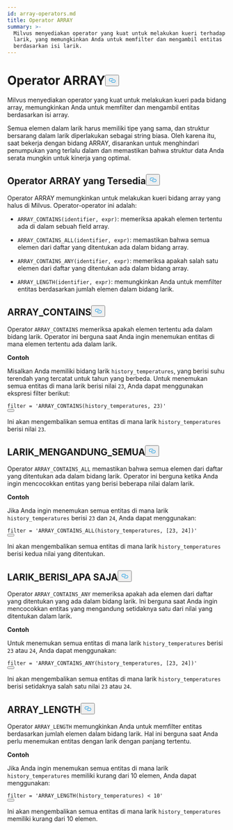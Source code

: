 ```yaml
---
id: array-operators.md
title: Operator ARRAY
summary: >-
  Milvus menyediakan operator yang kuat untuk melakukan kueri terhadap bidang
  larik, yang memungkinkan Anda untuk memfilter dan mengambil entitas
  berdasarkan isi larik.
---
```

<h1 id="ARRAY-Operators" class="common-anchor-header">Operator ARRAY<button data-href="#ARRAY-Operators" class="anchor-icon" translate="no">
      <svg translate="no"
        aria-hidden="true"
        focusable="false"
        height="20"
        version="1.1"
        viewBox="0 0 16 16"
        width="16"
      >
        <path
          fill="#0092E4"
          fill-rule="evenodd"
          d="M4 9h1v1H4c-1.5 0-3-1.69-3-3.5S2.55 3 4 3h4c1.45 0 3 1.69 3 3.5 0 1.41-.91 2.72-2 3.25V8.59c.58-.45 1-1.27 1-2.09C10 5.22 8.98 4 8 4H4c-.98 0-2 1.22-2 2.5S3 9 4 9zm9-3h-1v1h1c1 0 2 1.22 2 2.5S13.98 12 13 12H9c-.98 0-2-1.22-2-2.5 0-.83.42-1.64 1-2.09V6.25c-1.09.53-2 1.84-2 3.25C6 11.31 7.55 13 9 13h4c1.45 0 3-1.69 3-3.5S14.5 6 13 6z"
        ></path>
      </svg>
    </button></h1><p>Milvus menyediakan operator yang kuat untuk melakukan kueri pada bidang array, memungkinkan Anda untuk memfilter dan mengambil entitas berdasarkan isi array.</p>
<div class="alert note">
<p>Semua elemen dalam larik harus memiliki tipe yang sama, dan struktur bersarang dalam larik diperlakukan sebagai string biasa. Oleh karena itu, saat bekerja dengan bidang ARRAY, disarankan untuk menghindari penumpukan yang terlalu dalam dan memastikan bahwa struktur data Anda serata mungkin untuk kinerja yang optimal.</p>
</div>
<h2 id="Available-ARRAY-Operators" class="common-anchor-header">Operator ARRAY yang Tersedia<button data-href="#Available-ARRAY-Operators" class="anchor-icon" translate="no">
      <svg translate="no"
        aria-hidden="true"
        focusable="false"
        height="20"
        version="1.1"
        viewBox="0 0 16 16"
        width="16"
      >
        <path
          fill="#0092E4"
          fill-rule="evenodd"
          d="M4 9h1v1H4c-1.5 0-3-1.69-3-3.5S2.55 3 4 3h4c1.45 0 3 1.69 3 3.5 0 1.41-.91 2.72-2 3.25V8.59c.58-.45 1-1.27 1-2.09C10 5.22 8.98 4 8 4H4c-.98 0-2 1.22-2 2.5S3 9 4 9zm9-3h-1v1h1c1 0 2 1.22 2 2.5S13.98 12 13 12H9c-.98 0-2-1.22-2-2.5 0-.83.42-1.64 1-2.09V6.25c-1.09.53-2 1.84-2 3.25C6 11.31 7.55 13 9 13h4c1.45 0 3-1.69 3-3.5S14.5 6 13 6z"
        ></path>
      </svg>
    </button></h2><p>Operator ARRAY memungkinkan untuk melakukan kueri bidang array yang halus di Milvus. Operator-operator ini adalah:</p>
<ul>
<li><p><code translate="no">ARRAY_CONTAINS(identifier, expr)</code>: memeriksa apakah elemen tertentu ada di dalam sebuah field array.</p></li>
<li><p><code translate="no">ARRAY_CONTAINS_ALL(identifier, expr)</code>: memastikan bahwa semua elemen dari daftar yang ditentukan ada dalam bidang array.</p></li>
<li><p><code translate="no">ARRAY_CONTAINS_ANY(identifier, expr)</code>: memeriksa apakah salah satu elemen dari daftar yang ditentukan ada dalam bidang array.</p></li>
<li><p><code translate="no">ARRAY_LENGTH(identifier, expr)</code>: memungkinkan Anda untuk memfilter entitas berdasarkan jumlah elemen dalam bidang larik.</p></li>
</ul>
<h2 id="ARRAYCONTAINS" class="common-anchor-header">ARRAY_CONTAINS<button data-href="#ARRAYCONTAINS" class="anchor-icon" translate="no">
      <svg translate="no"
        aria-hidden="true"
        focusable="false"
        height="20"
        version="1.1"
        viewBox="0 0 16 16"
        width="16"
      >
        <path
          fill="#0092E4"
          fill-rule="evenodd"
          d="M4 9h1v1H4c-1.5 0-3-1.69-3-3.5S2.55 3 4 3h4c1.45 0 3 1.69 3 3.5 0 1.41-.91 2.72-2 3.25V8.59c.58-.45 1-1.27 1-2.09C10 5.22 8.98 4 8 4H4c-.98 0-2 1.22-2 2.5S3 9 4 9zm9-3h-1v1h1c1 0 2 1.22 2 2.5S13.98 12 13 12H9c-.98 0-2-1.22-2-2.5 0-.83.42-1.64 1-2.09V6.25c-1.09.53-2 1.84-2 3.25C6 11.31 7.55 13 9 13h4c1.45 0 3-1.69 3-3.5S14.5 6 13 6z"
        ></path>
      </svg>
    </button></h2><p>Operator <code translate="no">ARRAY_CONTAINS</code> memeriksa apakah elemen tertentu ada dalam bidang larik. Operator ini berguna saat Anda ingin menemukan entitas di mana elemen tertentu ada dalam larik.</p>
<p><strong>Contoh</strong></p>
<p>Misalkan Anda memiliki bidang larik <code translate="no">history_temperatures</code>, yang berisi suhu terendah yang tercatat untuk tahun yang berbeda. Untuk menemukan semua entitas di mana larik berisi nilai <code translate="no">23</code>, Anda dapat menggunakan ekspresi filter berikut:</p>
<pre><code translate="no" class="language-python"><span class="hljs-built_in">filter</span> = <span class="hljs-string">&#x27;ARRAY_CONTAINS(history_temperatures, 23)&#x27;</span>
<button class="copy-code-btn"></button></code></pre>
<p>Ini akan mengembalikan semua entitas di mana larik <code translate="no">history_temperatures</code> berisi nilai <code translate="no">23</code>.</p>
<h2 id="ARRAYCONTAINSALL" class="common-anchor-header">LARIK_MENGANDUNG_SEMUA<button data-href="#ARRAYCONTAINSALL" class="anchor-icon" translate="no">
      <svg translate="no"
        aria-hidden="true"
        focusable="false"
        height="20"
        version="1.1"
        viewBox="0 0 16 16"
        width="16"
      >
        <path
          fill="#0092E4"
          fill-rule="evenodd"
          d="M4 9h1v1H4c-1.5 0-3-1.69-3-3.5S2.55 3 4 3h4c1.45 0 3 1.69 3 3.5 0 1.41-.91 2.72-2 3.25V8.59c.58-.45 1-1.27 1-2.09C10 5.22 8.98 4 8 4H4c-.98 0-2 1.22-2 2.5S3 9 4 9zm9-3h-1v1h1c1 0 2 1.22 2 2.5S13.98 12 13 12H9c-.98 0-2-1.22-2-2.5 0-.83.42-1.64 1-2.09V6.25c-1.09.53-2 1.84-2 3.25C6 11.31 7.55 13 9 13h4c1.45 0 3-1.69 3-3.5S14.5 6 13 6z"
        ></path>
      </svg>
    </button></h2><p>Operator <code translate="no">ARRAY_CONTAINS_ALL</code> memastikan bahwa semua elemen dari daftar yang ditentukan ada dalam bidang larik. Operator ini berguna ketika Anda ingin mencocokkan entitas yang berisi beberapa nilai dalam larik.</p>
<p><strong>Contoh</strong></p>
<p>Jika Anda ingin menemukan semua entitas di mana larik <code translate="no">history_temperatures</code> berisi <code translate="no">23</code> dan <code translate="no">24</code>, Anda dapat menggunakan:</p>
<pre><code translate="no" class="language-python"><span class="hljs-built_in">filter</span> = <span class="hljs-string">&#x27;ARRAY_CONTAINS_ALL(history_temperatures, [23, 24])&#x27;</span>
<button class="copy-code-btn"></button></code></pre>
<p>Ini akan mengembalikan semua entitas di mana larik <code translate="no">history_temperatures</code> berisi kedua nilai yang ditentukan.</p>
<h2 id="ARRAYCONTAINSANY" class="common-anchor-header">LARIK_BERISI_APA SAJA<button data-href="#ARRAYCONTAINSANY" class="anchor-icon" translate="no">
      <svg translate="no"
        aria-hidden="true"
        focusable="false"
        height="20"
        version="1.1"
        viewBox="0 0 16 16"
        width="16"
      >
        <path
          fill="#0092E4"
          fill-rule="evenodd"
          d="M4 9h1v1H4c-1.5 0-3-1.69-3-3.5S2.55 3 4 3h4c1.45 0 3 1.69 3 3.5 0 1.41-.91 2.72-2 3.25V8.59c.58-.45 1-1.27 1-2.09C10 5.22 8.98 4 8 4H4c-.98 0-2 1.22-2 2.5S3 9 4 9zm9-3h-1v1h1c1 0 2 1.22 2 2.5S13.98 12 13 12H9c-.98 0-2-1.22-2-2.5 0-.83.42-1.64 1-2.09V6.25c-1.09.53-2 1.84-2 3.25C6 11.31 7.55 13 9 13h4c1.45 0 3-1.69 3-3.5S14.5 6 13 6z"
        ></path>
      </svg>
    </button></h2><p>Operator <code translate="no">ARRAY_CONTAINS_ANY</code> memeriksa apakah ada elemen dari daftar yang ditentukan yang ada dalam bidang larik. Ini berguna saat Anda ingin mencocokkan entitas yang mengandung setidaknya satu dari nilai yang ditentukan dalam larik.</p>
<p><strong>Contoh</strong></p>
<p>Untuk menemukan semua entitas di mana larik <code translate="no">history_temperatures</code> berisi <code translate="no">23</code> atau <code translate="no">24</code>, Anda dapat menggunakan:</p>
<pre><code translate="no" class="language-python"><span class="hljs-built_in">filter</span> = <span class="hljs-string">&#x27;ARRAY_CONTAINS_ANY(history_temperatures, [23, 24])&#x27;</span>
<button class="copy-code-btn"></button></code></pre>
<p>Ini akan mengembalikan semua entitas di mana larik <code translate="no">history_temperatures</code> berisi setidaknya salah satu nilai <code translate="no">23</code> atau <code translate="no">24</code>.</p>
<h2 id="ARRAYLENGTH" class="common-anchor-header">ARRAY_LENGTH<button data-href="#ARRAYLENGTH" class="anchor-icon" translate="no">
      <svg translate="no"
        aria-hidden="true"
        focusable="false"
        height="20"
        version="1.1"
        viewBox="0 0 16 16"
        width="16"
      >
        <path
          fill="#0092E4"
          fill-rule="evenodd"
          d="M4 9h1v1H4c-1.5 0-3-1.69-3-3.5S2.55 3 4 3h4c1.45 0 3 1.69 3 3.5 0 1.41-.91 2.72-2 3.25V8.59c.58-.45 1-1.27 1-2.09C10 5.22 8.98 4 8 4H4c-.98 0-2 1.22-2 2.5S3 9 4 9zm9-3h-1v1h1c1 0 2 1.22 2 2.5S13.98 12 13 12H9c-.98 0-2-1.22-2-2.5 0-.83.42-1.64 1-2.09V6.25c-1.09.53-2 1.84-2 3.25C6 11.31 7.55 13 9 13h4c1.45 0 3-1.69 3-3.5S14.5 6 13 6z"
        ></path>
      </svg>
    </button></h2><p>Operator <code translate="no">ARRAY_LENGTH</code> memungkinkan Anda untuk memfilter entitas berdasarkan jumlah elemen dalam bidang larik. Hal ini berguna saat Anda perlu menemukan entitas dengan larik dengan panjang tertentu.</p>
<p><strong>Contoh</strong></p>
<p>Jika Anda ingin menemukan semua entitas di mana larik <code translate="no">history_temperatures</code> memiliki kurang dari 10 elemen, Anda dapat menggunakan:</p>
<pre><code translate="no" class="language-python"><span class="hljs-built_in">filter</span> = <span class="hljs-string">&#x27;ARRAY_LENGTH(history_temperatures) &lt; 10&#x27;</span>
<button class="copy-code-btn"></button></code></pre>
<p>Ini akan mengembalikan semua entitas di mana larik <code translate="no">history_temperatures</code> memiliki kurang dari 10 elemen.</p>
